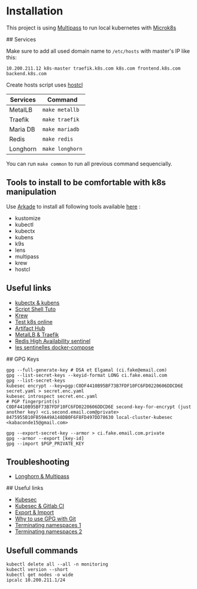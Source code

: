 # Installation

This project is using [Multipass](https://multipass.run) to run local kubernetes with [Microk8s](https://microk8s.io)

## Services

Make sure to add all used domain name to `/etc/hosts` with master's IP like this:

`10.200.211.12 k8s-master traefik.k8s.com k8s.com frontend.k8s.com backend.k8s.com`

Create hosts script uses [hostcl](https://guumaster.github.io/hostctl/)

Services | Command
---------|----------
 MetalLB | `make metallb`
 Traefik | `make traefik`
 Maria DB | `make mariadb`
 Redis | `make redis`
 Longhorn | `make longhorn`

You can run `make common` to run all previous command sequencially.

## Tools to install to be comfortable with k8s manipulation

Use [Arkade](https://github.com/alexellis/arkade) to install all following tools available [here](https://github.com/alexellis/arkade#catalog-of-clis) :

* kustomize
* kubectl
* kubectx
* kubens
* k9s
* lens
* multipass
* krew
* hostcl

## Useful links

- [kubectx & kubens](https://blog.zwindler.fr/2018/08/28/utiliser-kubectx-kubens-pour-changer-facilement-de-context-et-de-namespace-dans-kubernetes/)
- [Script Shell Tuto](https://doc.ubuntu-fr.org/tutoriel/script_shell)
- [Krew](https://krew.sigs.k8s.io/docs/user-guide/setup/install/)
- [Test k8s online](https://labs.play-with-k8s.com)
- [Artifact Hub](https://artifacthub.io/)
- [MetalLB & Traefik](https://www.devtech101.com/2019/03/02/using-traefik-as-your-ingress-controller-combined-with-metallb-on-your-bare-metal-kubernetes-cluster-part-2/)
- [Redis High Availability sentinel](https://severalnines.com/database-blog/redis-high-availability-architecture-sentinel)
- [les sentinelles docker-compose](https://developpeur-freelance.com/les-sentinelles-redis-avec-docker-compose/)


## GPG Keys
```shell
gpg --full-generate-key # DSA et Elgamal (ci.fake@email.com)
gpg --list-secret-keys --keyid-format LONG ci.fake.email.com
gpg --list-secret-keys
kubesec encrypt --key=pgp:C0DF4410B95BF73B7FDF10FC6FD0220606DDCD6E secret.yaml > secret.enc.yaml
kubesec introspect secret.enc.yaml
# PGP fingerprint(s)
C0DF4410B95BF73B7FDF10FC6FD0220606DDCD6E second-key-for-encrypt (just another key) <ci.second.email.com@private>
8475955B10FB59A49A148DB0F6F8FD497DD78630 local-cluster-kubesec <kabaconde15@gmail.com>

gpg --export-secret-key --armor > ci.fake.email.com.private
gpg --armor --export [key-id]
gpg --import $PGP_PRIVATE_KEY
```

## Troubleshooting

- [Longhorn & Multipass](https://artsysops.com/2021/10/31/how-to-make-rancher-longhorn-work-with-microk8s/)

## Useful links

- [Kubesec](https://github.com/shyiko/kubesec)
- [Kubesec & Gitlab CI](https://blog.stack-labs.com/code/keep-your-kubernetes-secrets-in-git-with-kubesec/)
- [Export & Import](https://linuxhint.com/export-import-keys-with-gpg/)
- [Why to use GPG with Git](https://www.synbioz.com/blog/tech/signer-nos-commits)
- [Terminating namespaces 1](https://craignewtondev.medium.com/how-to-fix-kubernetes-namespace-deleting-stuck-in-terminating-state-5ed75792647e)
- [Terminating namespaces 2](https://stackoverflow.com/questions/35453792/pods-stuck-in-terminating-status)

## Usefull commands

```shell
kubectl delete all --all -n monitoring
kubectl version --short
kubectl get nodes -o wide
ipcalc 10.200.211.1/24
```
